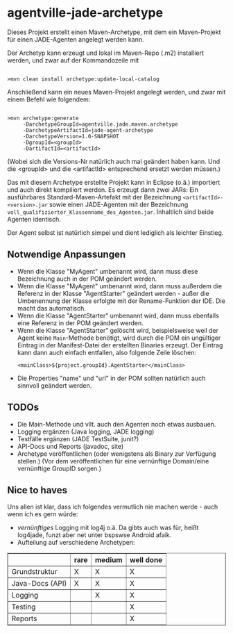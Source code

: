 agentville-jade-archetype
=========================

Dieses Projekt erstellt einen Maven-Archetype, mit dem ein Maven-Projekt für einen JADE-Agenten angelegt werden kann.

Der Archetyp kann erzeugt und lokal im Maven-Repo (.m2) installiert werden, und zwar auf der Kommandozeile mit
<pre><code>
>mvn clean install archetype:update-local-catalog
</code></pre> 
Anschließend kann ein neues Maven-Projekt angelegt werden, und zwar mit einem Befehl wie folgendem:

<pre><code>
>mvn archetype:generate 
     -DarchetypeGroupId=agentville.jade.maven.archetype 
     -DarchetypeArtifactId=jade-agent-archetype 
     -DarchetypeVersion=1.0-SNAPSHOT 
     -DgroupId=&lt;groupId> 
     -DartifactId=&lt;artifactId>
</code></pre>     
(Wobei sich die Versions-Nr natürlich auch mal geändert haben kann. Und die &lt;groupId> und die &lt;artifactId> entsprechend
ersetzt werden müssen.)

Das mit diesem Archetype erstellte Projekt kann in Eclipse (o.ä.) importiert und auch direkt kompiliert werden. Es erzeugt dann zwei JARs:
Ein ausführbares Standard-Maven-Artefakt mit der Bezeichnung <code>&lt;artifactId>-&lt;version>.jar</code> sowie
einen JADE-Agenten mit der Bezeichnung <code>voll_qualifizierter_Klassenname_des_Agenten.jar</code>. Inhaltlich sind beide Agenten identisch.

Der Agent selbst ist natürlich simpel und dient lediglich als leichter Einstieg.

Notwendige Anpassungen
----------------------

- Wenn die Klasse "MyAgent" umbenannt wird, dann muss diese Bezeichnung auch in der POM geändert werden.
- Wenn die Klasse "MyAgent" umbenannt wird, dann muss außerdem die Referenz in der Klasse "AgentStarter" geändert werden - außer die Umbenennung der Klasse erfolgte mit der Rename-Funktion der IDE. Die macht das automatisch.
- Wenn die Klasse "AgentStarter" umbenannt wird, dann muss ebenfalls eine Referenz in der POM geändert werden.
- Wenn die Klasse "AgentStarter" gelöscht wird, beispielsweise weil der Agent keine <code>Main</code>-Methode benötigt, wird durch die POM ein ungültiger Eintrag in der Manifest-Datei der erstellten Binaries erzeugt. Der Eintrag kann dann auch einfach entfallen, also folgende Zeile löschen: <pre><code>&lt;mainClass>${project.groupId}.AgentStarter&lt;/mainClass></code></pre>
- Die Properties "name" und "url" in der POM sollten natürlich auch sinnvoll geändert werden.

TODOs
-----

- Die Main-Methode und vllt. auch den Agenten noch etwas ausbauen.
- Logging ergänzen (Java logging, JADE logging)
- Testfälle ergänzen (JADE TestSuite, junit?)
- API-Docs und Reports (javadoc, site)
- Archetype veröffentlichen (oder wenigstens als Binary zur Verfügung stellen.) (Vor dem veröffentlichen für eine vernünftige Domain/eine vernünftige GroupID sorgen.)
 
Nice to haves
-------------

Uns allen ist klar, dass ich folgendes vermutlich nie machen werde - auch wenn ich es gern würde:
- _vernünftiges_ Logging mit log4j o.ä. Da gibts auch was für, heißt log4jade, funzt aber net unter bspswse Android afaik.
- Aufteilung auf verschiedene Archetypen:

<table border="1">
  <tr>
    <th></th>
    <th>rare</th>
    <th>medium</th>
    <th>well done</th>
  </tr>
  <tr>
    <td>Grundstruktur</td>
    <td>X</td>
    <td>X</td>
    <td>X</td>
  </tr>
  <tr>
    <td>Java-Docs (API)</td>
    <td>X</td>
    <td>X</td>
    <td>X</td>
  </tr>
  <tr>
    <td>Logging</td>
    <td></td>
    <td>X</td>
    <td>X</td>
  </tr>
  <tr>
    <td>Testing</td>
    <td></td>
    <td></td>
    <td>X</td>
  </tr>
  <tr>
    <td>Reports</td>
    <td></td>
    <td></td>
    <td>X</td>
  </tr>
</table>


